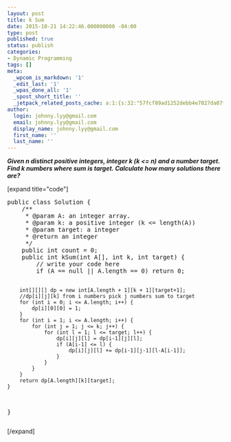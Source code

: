 ```yaml
---
layout: post
title: k Sum
date: 2015-10-21 14:22:46.000000000 -04:00
type: post
published: true
status: publish
categories:
- Dynamic Programming
tags: []
meta:
  _wpcom_is_markdown: '1'
  _edit_last: '1'
  _wpas_done_all: '1'
  _spost_short_title: ''
  _jetpack_related_posts_cache: a:1:{s:32:"57fcf89ad1252debb4e7027da07ff4f8";a:2:{s:7:"expires";i:1469033793;s:7:"payload";a:3:{i:0;a:1:{s:2:"id";i:1047;}i:1;a:1:{s:2:"id";i:991;}i:2;a:1:{s:2:"id";i:536;}}}}
author:
  login: johnny.lyy@gmail.com
  email: johnny.lyy@gmail.com
  display_name: johnny.lyy@gmail.com
  first_name: ''
  last_name: ''
---
```

<p><strong><em>Given n distinct positive integers, integer k (k &lt;= n) and a number target. Find k numbers where sum is target. Calculate how many solutions there are?</em></strong></p>
<p>[expand title="code"]</p>
<pre>
public class Solution {
    /**
     * @param A: an integer array.
     * @param k: a positive integer (k <= length(A))
     * @param target: a integer
     * @return an integer
     */
    public int count = 0;
    public int kSum(int A[], int k, int target) {
        // write your code here
        if (A == null || A.length == 0) return 0;
        
        int[][][] dp = new int[A.length + 1][k + 1][target+1];
        //dp[i][j][k] from i numbers pick j numbers sum to target
        for (int i = 0; i <= A.length; i++) {
            dp[i][0][0] = 1;
        }
        for (int i = 1; i <= A.length; i++) {
            for (int j = 1; j <= k; j++) {
                for (int l = 1; l <= target; l++) {
                    dp[i][j][l] = dp[i-1][j][l];
                    if (A[i-1] <= l) {
                        dp[i][j][l] += dp[i-1][j-1][l-A[i-1]];
                    }
                }
            }
        }
        return dp[A.length][k][target];
    }
}
</pre>
<p>[/expand]</p>

